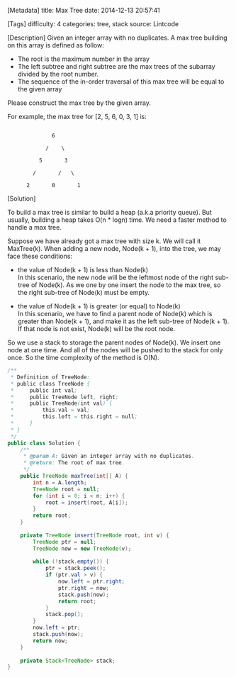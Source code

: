 [Metadata]
title: Max Tree
date: 2014-12-13 20:57:41 

[Tags]
difficulty: 4
categories: tree, stack
source: Lintcode

[Description]
Given an integer array with no duplicates. A max tree building on this array is defined as follow:

* The root is the maximum number in the array
* The left subtree and right subtree are the max trees of the subarray divided by the root number.
* The sequence of the in-order traversal of this max tree will be equal to the given array

Please construct the max tree by the given array.

For example, the max tree for [2, 5, 6, 0, 3, 1] is:

```

              6

            /    \

          5       3

        /       /   \

      2       0       1
```

[Solution]

To build a max tree is similar to build a heap (a.k.a priority queue). But usually, building a heap takes O(n * logn) time. We need a faster method to handle a max tree.

Suppose we have already got a max tree with size k. We will call it MaxTree(k). When adding a new node, Node(k + 1), into the tree, we may face these conditions:

* the value of Node(k + 1) is less than Node(k)    
In this scenario, the new node will be the leftmost node of the right sub-tree of Node(k). As we one by one insert the node to the max tree, so the right sub-tree of Node(k) must be empty.

* the value of Node(k + 1) is greater (or equal) to Node(k)      
In this scenario, we have to find a parent node of Node(k) which is greater than Node(k + 1), and make it as the left sub-tree of Node(k + 1). If that node is not exist, Node(k) will be the root node.

So we use a stack to storage the parent nodes of Node(k). We insert one node at one time. And all of the nodes will be pushed to the stack for only once. So the time complexity of the method is O(N).

```java
/**
 * Definition of TreeNode:
 * public class TreeNode {
 *     public int val;
 *     public TreeNode left, right;
 *     public TreeNode(int val) {
 *         this.val = val;
 *         this.left = this.right = null;
 *     }
 * }
 */
public class Solution {
    /**
     * @param A: Given an integer array with no duplicates.
     * @return: The root of max tree.
     */
    public TreeNode maxTree(int[] A) {
        int n = A.length;
        TreeNode root = null;
        for (int i = 0; i < n; i++) {
            root = insert(root, A[i]);
        }
        return root;
    }
    
    private TreeNode insert(TreeNode root, int v) {
        TreeNode ptr = null;
        TreeNode now = new TreeNode(v);
        
        while (!stack.empty()) {
            ptr = stack.peek();
            if (ptr.val > v) {
                now.left = ptr.right;
                ptr.right = now;
                stack.push(now);
                return root;
            }
            stack.pop();
        }
        now.left = ptr;
        stack.push(now);
        return now;
    }
    
    private Stack<TreeNode> stack;
}


```
